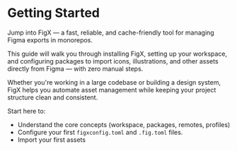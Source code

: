 # Getting Started

Jump into FigX — a fast, reliable, and cache-friendly tool for managing Figma exports in monorepos.

This guide will walk you through installing FigX, setting up your workspace, and configuring packages to import icons, illustrations, and other assets directly from Figma — with zero manual steps.

Whether you're working in a large codebase or building a design system, FigX helps you automate asset management while keeping your project structure clean and consistent.

Start here to:
- Understand the core concepts (workspace, packages, remotes, profiles)
- Configure your first `figxconfig.toml` and `.fig.toml` files.
- Import your first assets

